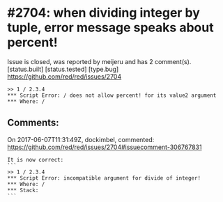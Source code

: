 
#2704: when dividing integer by tuple, error message speaks about percent!
================================================================================
Issue is closed, was reported by meijeru and has 2 comment(s).
[status.built] [status.tested] [type.bug]
<https://github.com/red/red/issues/2704>

```
>> 1 / 2.3.4
*** Script Error: / does not allow percent! for its value2 argument
*** Where: /
```




Comments:
--------------------------------------------------------------------------------

On 2017-06-07T11:31:49Z, dockimbel, commented:
<https://github.com/red/red/issues/2704#issuecomment-306767831>

    It is now correct:
    ```
    >> 1 / 2.3.4
    *** Script Error: incompatible argument for divide of integer!
    *** Where: /
    *** Stack: 
    ```

